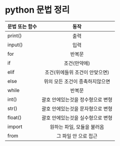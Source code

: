 # python 문법 정리


| 문법 또는 함수 | 동작 |
|:---|:---:|
| print() | 출력 |
| input() | 입력
| for | 반복문 |
| if | 조건(만약에) |
| elif | 조건(위에들위 조건이 안맞으면) |
| else | 위의 모든 조건이 종촉하지않으면 |
| while | 반복문 |
| int() | 괄호 안에있는것을 정수형으로 변형 |
| str() | 괄호 안에있는것을 문자형으로 변형 |
| float() | 괄호 안에있는것을 실수형으로 변형 |
| import | 원하는 파일, 모듈을 불러옴 |
| from | 그 파일 안 으로 접근 |




